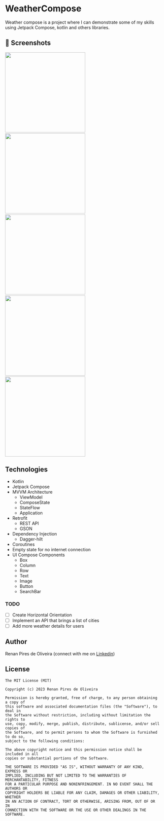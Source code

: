 # WeatherCompose
Weather compose is a project where I can demonstrate some of my skills using Jetpack Compose, kotlin and others libraries.

## :camera_flash: Screenshots
<!-- You can add more screenshots here if you like -->
<img src="/results/Screenshot_WeatherCompose_1.png" width="260">&emsp;<img src="/results/Screenshot_WeatherCompose_2.png" width="260">&emsp;<img src="/results/Screenshot_WeatherCompose_3.png" width="260">&emsp;<img src="/results/Screenshot_WeatherCompose_4.png" width="260">&emsp;<img src="/results/Screenshot_WeatherCompose_5.png" width="260">

## Technologies
* Kotlin
* Jetpack Compose
* MVVM Architecture
  * ViewModel
  * ComposeState
  * StateFlow
  * Application
* Retrofit
  * REST API
  * GSON
* Dependency Injection
  * Dagger-hilt
* Coroutines
* Empty state for no internet connection
* UI Compose Components
    * Box
    * Column
    * Row
    * Text
    * Image
    * Button
    * SearchBar

### TODO
- [ ] Create Horizontal Orientation
- [ ] Implement an API that brings a list of cities
- [ ] Add more weather details for users

## Author
Renan Pires de Oliveira (connect with me on [Linkedin](https://www.linkedin.com/in/renan-pires-332568142/))

## License
```
The MIT License (MIT)

Copyright (c) 2023 Renan Pires de Oliveira

Permission is hereby granted, free of charge, to any person obtaining a copy of
this software and associated documentation files (the "Software"), to deal in
the Software without restriction, including without limitation the rights to
use, copy, modify, merge, publish, distribute, sublicense, and/or sell copies of
the Software, and to permit persons to whom the Software is furnished to do so,
subject to the following conditions:

The above copyright notice and this permission notice shall be included in all
copies or substantial portions of the Software.

THE SOFTWARE IS PROVIDED "AS IS", WITHOUT WARRANTY OF ANY KIND, EXPRESS OR
IMPLIED, INCLUDING BUT NOT LIMITED TO THE WARRANTIES OF MERCHANTABILITY, FITNESS
FOR A PARTICULAR PURPOSE AND NONINFRINGEMENT. IN NO EVENT SHALL THE AUTHORS OR
COPYRIGHT HOLDERS BE LIABLE FOR ANY CLAIM, DAMAGES OR OTHER LIABILITY, WHETHER
IN AN ACTION OF CONTRACT, TORT OR OTHERWISE, ARISING FROM, OUT OF OR IN
CONNECTION WITH THE SOFTWARE OR THE USE OR OTHER DEALINGS IN THE SOFTWARE.
```
